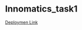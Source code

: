 # Innomatics_task1
 
[Deploymen Link](https://itsguptaaman-innomatics-task1-app-0o5wan.streamlit.app/)

